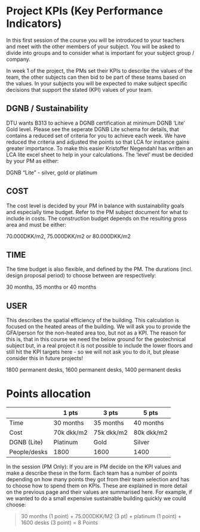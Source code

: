 # Project KPIs (Key Performance Indicators)
In this first session of the course you will be introduced to your teachers and meet with the other members of your subject. You will be asked to divide into groups and to consider what is important for your subject group / company.  

In week 1 of the project, the PMs set their KPIs to describe the values of the team, the other subjects can then bid to be part of these teams based on the values. In your subjects you will be expected to make subject specific decisions that support the stated (KPI) values of your team. 

## DGNB / Sustainability 

DTU wants B313 to achieve a DGNB certification at minimum DGNB ‘Lite’ Gold level. Please see the seperate DGNB Lite schema for details, that contains a reduced set of criteria for you to achieve each week. We have reduced the criteria and adjusted the points so that LCA for instance gains greater importance. To make this easier Kristoffer Negendahl has written an LCA lite excel sheet to help in your calculations. The ‘level’ must be decided by your PM as either: 

DGNB “Lite” - silver, gold or platinum 

## COST 

The cost level is decided by your PM in balance with sustainability goals and especially time budget. Refer to the PM subject document for what to include in costs. The construction budget depends on the resulting gross area and must be either:  

70.000DKK/m2, 75.000DKK/m2 or 80.000DKK/m2 

## TIME 

The time budget is also flexible, and defined by the PM. The durations (incl. design proposal period) to choose between are respectively: 

30 months, 35 months or 40 months 

## USER 

This describes the spatial efficiency of the building. This calculation is focused on the heated areas of the building. We will ask you to provide the GFA/person for the non-heated area too, but not as a KPI. The reason for this is, that in this course we need the below ground for the geotechnical subject but, in a real project it is not possible to include the lower floors and still hit the KPI targets here - so we will not ask you to do it, but please consider this in future projects! 

1800 permanent desks, 1600 permanent desks, 1400 permanent desks

# Points allocation

|        | 1 pts | 3 pts | 5 pts |
|--------|----------|------|--------|
| Time   | 30 months | 35 months | 40 months |
| Cost   | 70k dkk/m2 | 75k dkk/m2| 80k dkk/m2 |
| DGNB (Lite)   | Platinum | Gold | Silver |
| People/desks | 1800       | 1600  | 1400   |

In the session (PM Only): If you are in PM decide on the KPI values and make a describe these in the form. Each team has a number of points depending on how many points they got from their team selection and has to choose how to spend them on KPIs. These are explained in more detail on the previous page and their values are summarised here. For example, if we wanted to do a small expensive sustainable building quickly we could choose:
> 30 months (1 point) + 75.000DKK/M2 (3 pt) + platinum (1 point) + 1600 desks (3 point) = 8 Points
